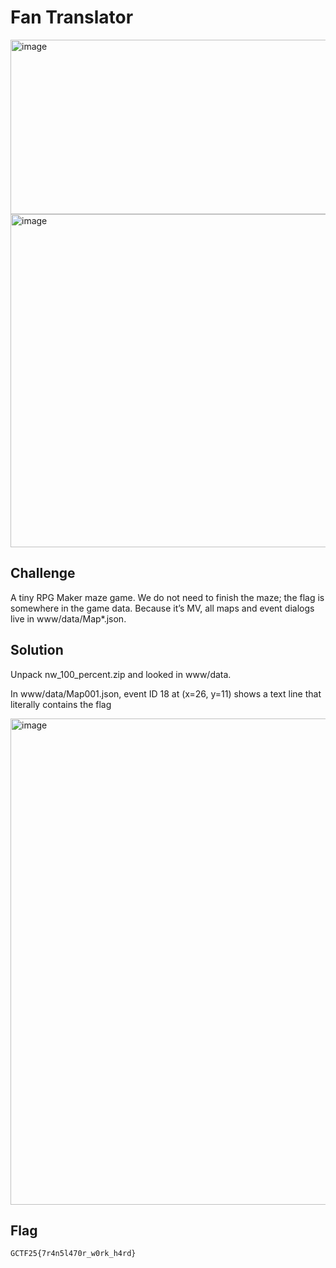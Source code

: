 # Fan Translator

<img width="833" height="279" alt="image" src="https://github.com/user-attachments/assets/2ad4bd22-e80c-4acc-9843-43eb816fed2b" />

<img width="688" height="533" alt="image" src="https://github.com/user-attachments/assets/0b82cbf6-d65f-45a5-9ce5-c1fddd760bf8" />

## Challenge

A tiny RPG Maker maze game. We do not need to finish the maze; the flag is somewhere in the game data. Because it’s MV, all maps and event dialogs live in www/data/Map*.json.

## Solution

Unpack nw_100_percent.zip and looked in www/data.

In www/data/Map001.json, event ID 18 at (x=26, y=11) shows a text line that literally contains the flag

<img width="1675" height="778" alt="image" src="https://github.com/user-attachments/assets/6fb5e6d4-2b62-460e-aa28-c6978dae4aef" />

## Flag
```
GCTF25{7r4n5l470r_w0rk_h4rd}
```
